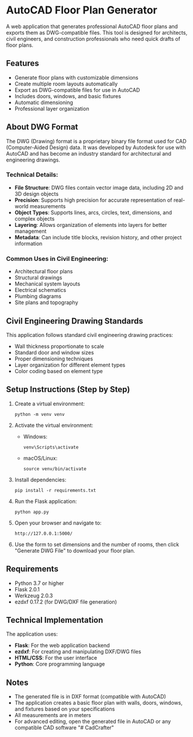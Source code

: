 # AutoCAD Floor Plan Generator

A web application that generates professional AutoCAD floor plans and exports them as DWG-compatible files. This tool is designed for architects, civil engineers, and construction professionals who need quick drafts of floor plans.

## Features

- Generate floor plans with customizable dimensions
- Create multiple room layouts automatically
- Export as DWG-compatible files for use in AutoCAD
- Includes doors, windows, and basic fixtures
- Automatic dimensioning
- Professional layer organization

## About DWG Format

The DWG (Drawing) format is a proprietary binary file format used for CAD (Computer-Aided Design) data. It was developed by Autodesk for use with AutoCAD and has become an industry standard for architectural and engineering drawings.

### Technical Details:
- **File Structure**: DWG files contain vector image data, including 2D and 3D design objects
- **Precision**: Supports high precision for accurate representation of real-world measurements
- **Object Types**: Supports lines, arcs, circles, text, dimensions, and complex objects
- **Layering**: Allows organization of elements into layers for better management
- **Metadata**: Can include title blocks, revision history, and other project information

### Common Uses in Civil Engineering:
- Architectural floor plans
- Structural drawings
- Mechanical system layouts
- Electrical schematics
- Plumbing diagrams
- Site plans and topography

## Civil Engineering Drawing Standards

This application follows standard civil engineering drawing practices:
- Wall thickness proportionate to scale
- Standard door and window sizes
- Proper dimensioning techniques
- Layer organization for different element types
- Color coding based on element type

## Setup Instructions (Step by Step)

1. Create a virtual environment:
   ```
   python -m venv venv
   ```

2. Activate the virtual environment:
   - Windows:
     ```
     venv\Scripts\activate
     ```
   - macOS/Linux:
     ```
     source venv/bin/activate
     ```

3. Install dependencies:
   ```
   pip install -r requirements.txt
   ```

4. Run the Flask application:
   ```
   python app.py
   ```

5. Open your browser and navigate to:
   ```
   http://127.0.0.1:5000/
   ```

6. Use the form to set dimensions and the number of rooms, then click "Generate DWG File" to download your floor plan.

## Requirements

- Python 3.7 or higher
- Flask 2.0.1
- Werkzeug 2.0.3
- ezdxf 0.17.2 (for DWG/DXF file generation)

## Technical Implementation

The application uses:
- **Flask**: For the web application backend
- **ezdxf**: For creating and manipulating DXF/DWG files
- **HTML/CSS**: For the user interface
- **Python**: Core programming language

## Notes

- The generated file is in DXF format (compatible with AutoCAD)
- The application creates a basic floor plan with walls, doors, windows, and fixtures based on your specifications
- All measurements are in meters
- For advanced editing, open the generated file in AutoCAD or any compatible CAD software "# CadCrafter" 
